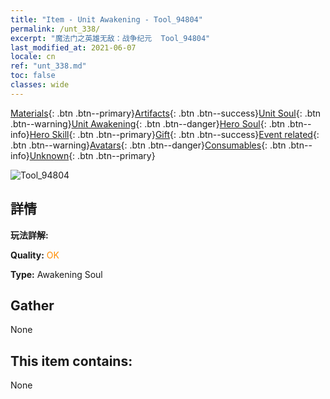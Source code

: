 ```yaml
---
title: "Item - Unit Awakening - Tool_94804"
permalink: /unt_338/
excerpt: "魔法门之英雄无敌：战争纪元  Tool_94804"
last_modified_at: 2021-06-07
locale: cn
ref: "unt_338.md"
toc: false
classes: wide
---
```

 [Materials](/ItemsCN/){: .btn .btn--primary}[Artifacts](/ItemsCN/Artifacts/){: .btn .btn--success}[Unit Soul](/ItemsCN/UnitSoul/){: .btn .btn--warning}[Unit Awakening](/ItemsCN/UnitAwakening/){: .btn .btn--danger}[Hero Soul](/ItemsCN/HeroSoul/){: .btn .btn--info}[Hero Skill](/ItemsCN/HeroSkill/){: .btn .btn--primary}[Gift](/ItemsCN/Gift/){: .btn .btn--success}[Event related](/ItemsCN/Events/){: .btn .btn--warning}[Avatars](/ItemsCN/Avatars/){: .btn .btn--danger}[Consumables](/ItemsCN/Consumables/){: .btn .btn--info}[Unknown](/ItemsCN/Unknown/){: .btn .btn--primary}

 ![Tool_94804](/images/u/tia_xiyi.jpg)

## 詳情
 **玩法詳解:** 

 **Quality:** <span style="color: #FF8C00">OK</span>

 **Type:** Awakening Soul

## Gather

  None

## This item contains:

  None

